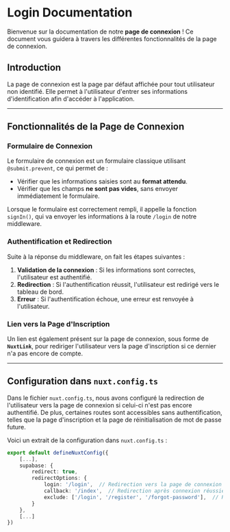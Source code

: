 # Login Documentation

Bienvenue sur la documentation de notre **page de connexion** ! Ce document vous guidera à travers les différentes fonctionnalités de la page de connexion.

## Introduction

La page de connexion est la page par défaut affichée pour tout utilisateur non identifié. Elle permet à l'utilisateur d'entrer ses informations d'identification afin d'accéder à l'application.

---

## Fonctionnalités de la Page de Connexion

### Formulaire de Connexion

Le formulaire de connexion est un formulaire classique utilisant `@submit.prevent`, ce qui permet de :

- Vérifier que les informations saisies sont au **format attendu**.
- Vérifier que les champs **ne sont pas vides**, sans envoyer immédiatement le formulaire.

Lorsque le formulaire est correctement rempli, il appelle la fonction `signIn()`, qui va envoyer les informations à la route `/login` de notre middleware.

### Authentification et Redirection

Suite à la réponse du middleware, on fait les étapes suivantes :

1. **Validation de la connexion** : Si les informations sont correctes, l'utilisateur est authentifié.
2. **Redirection** : Si l'authentification réussit, l'utilisateur est redirigé vers le tableau de bord.
3. **Erreur** : Si l'authentification échoue, une erreur est renvoyée à l'utilisateur.

### Lien vers la Page d'Inscription

Un lien est également présent sur la page de connexion, sous forme de **`NuxtLink`**, pour rediriger l'utilisateur vers la page d'inscription si ce dernier n'a pas encore de compte.

---

## Configuration dans `nuxt.config.ts`

Dans le fichier `nuxt.config.ts`, nous avons configuré la redirection de l'utilisateur vers la page de connexion si celui-ci n'est pas encore authentifié. De plus, certaines routes sont accessibles sans authentification, telles que la page d'inscription et la page de réinitialisation de mot de passe future.

Voici un extrait de la configuration dans `nuxt.config.ts` :

```ts
export default defineNuxtConfig({
    [...],
    supabase: {
        redirect: true,
        redirectOptions: {
            login: '/login',  // Redirection vers la page de connexion
            callback: '/index',  // Redirection après connexion réussie
            exclude: ['/login', '/register', '/forgot-password'],  // Routes accessibles sans être connecté
        }
    },
    [...]
})
